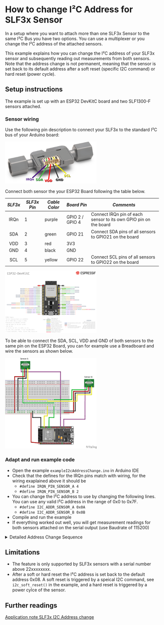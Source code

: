 # How to change I²C Address for SLF3x Sensor

In a setup where you want to attach more than one SLF3x Sensor to the same I²C Bus you have two options. You can use a multiplexer or you change the I²C address of the attached sensors.

 This example explains how you can change the I²C address of your SLF3x sensor and subsequently reading out measurements  from both sensors. Note that the address change is not permanent, meaning that the sensor is set back to its default address after a soft reset (specific I2C command) or hard reset (power cycle).

## Setup instructions

The example is set up with an ESP32 DevKitC board and two SLF1300-F sensors attached.

### Sensor wiring

Use the following pin description to connect your SLF3x to the standard I²C bus of your Arduino board:

<img src="../../images/SLF3x_Pinout_IRQn.png" width="300px">

Connect both sensor the your ESP32 Board following the table below. 

| *SLF3x* | *SLF3x Pin* | *Cable Color* | *Board Pin* |  *Comments* |
| :---: | --- | --- | --- | --- |
| IRQn| 1 | purple | GPIO 2 / GPIO 4 | Connect IRQn pin of each sensor to its own GPIO pin on the board
| SDA | 2 | green | GPIO 21 | Connect SDA pins of all sensors to GPIO21 on the board
| VDD | 3 | red | 3V3 |
| GND | 4 | black | GND |
| SCL | 5 | yellow | GPIO 22 | Connect SCL pins of all sensors to GPIO22 on the board

<img src="../../images/esp32-devkitc-i2c-pinout-3.3V-IRQn.png" width="300px">

To be able to connect the SDA, SCL, VDD and GND of both
sensors to the same pin on the ESP32 Board, you can for example use a Breadboard and wire the sensors as shown below.

<img src="../../images/wiring-i2c-address-change-example.png" width="300px">

### Adapt and run example code

* Open the example `exampleI2cAddressChange.ino` in Arduino IDE
* Check that the defines for the IRQn pins match with wiring, for the wiring exaplained above it should be
    * `#define IRQN_PIN_SENSOR_A 4`
    * `#define IRQN_PIN_SENSOR_B 2`
* You can change the I²C address to use by changing the following lines. You can use any valid I²C address in the range of 0x0 to 0x7F.
    * `#define I2C_ADDR_SENSOR_A 0x0A`
    * `#define I2C_ADDR_SENSOR_B 0x0B`
* Compile and run the example
* If everything worked out well, you will get measurement readings for both sensors attached on the serial output (use Baudrate of 115200)

<details><summary>Detailed Address Change Sequence</summary>
<p>

1. Send I2C Address change command to default sensor address 0x08. This command is recieved by all SLF3x sensors on the bus still having the default address.
2. Select the sensor which should accept the new I2C address sent in step 1 by sending a high pulse of at least 150μs to its IRQn Pin.
   * To do so, set the GPIO Pin of the board where the IRQn Pin of the sensor is connected to output mode and set it to a high state for at least 150μs.
   * The sensor waits for such a pulse on the IRQn Pin for 1.5ms after the I2C address change command has been sent.
3. Change the GPIO Pin back to low state and switch it to INPUT mode. You might want to configure it with a pulldown to avoid unintended high state.
4. Wait until 1.5ms have elapsed after sending the I2C address change command.
5. Read out the GPIO Pin, which should be set to high state for 200μs if the sensor changed its I2C address successfully.

</p>
</details>


## Limitations

- The feature is only supported by SLF3x sensors with a serial number above 22xxxxxxxx.
- After a soft or hard reset the  I²C address is set back to the default address 0x08. A soft reset is triggered by a speical I2C command, see `i2c_soft_reset()` in the example, and a hard reset is triggered by a power cylce of the sensor.

## Further readings

[Application note SLF3x I2C Address change](https://www.sensirion.com/media/documents/15D8B73E/6614FAE3/LQ_AN_SLF3x-I2C-Address-change.pdf)
